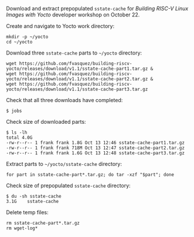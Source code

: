 Download and extract prepopulated `sstate-cache` for *Building RISC-V Linux Images with Yocto* developer workshop on October 22.

Create and navigate to Yocto work directory:

```
mkdir -p ~/yocto
cd ~/yocto
```

Download three `sstate-cache` parts to `~/yocto` directory:

```
wget https://github.com/fvasquez/building-riscv-yocto/releases/download/v1.1/sstate-cache-part1.tar.gz &
wget https://github.com/fvasquez/building-riscv-yocto/releases/download/v1.1/sstate-cache-part2.tar.gz &
wget https://github.com/fvasquez/building-riscv-yocto/releases/download/v1.1/sstate-cache-part3.tar.gz
```

Check that all three downloads have completed:

```
$ jobs

```

Check size of downloaded parts:

```
$ ls -lh
total 4.0G
-rw-r--r-- 1 frank frank 1.8G Oct 13 12:46 sstate-cache-part1.tar.gz
-rw-r--r-- 1 frank frank 718M Oct 13 12:47 sstate-cache-part2.tar.gz
-rw-r--r-- 1 frank frank 1.6G Oct 13 12:48 sstate-cache-part3.tar.gz
```

Extract parts to `~/yocto/sstate-cache` directory:

```
for part in sstate-cache-part*.tar.gz; do tar -xzf "$part"; done
```

Check size of prepopulated `sstate-cache` directory:

```
$ du -sh sstate-cache
3.1G    sstate-cache
```

Delete temp files:

```
rm sstate-cache-part*.tar.gz
rm wget-log*
```
